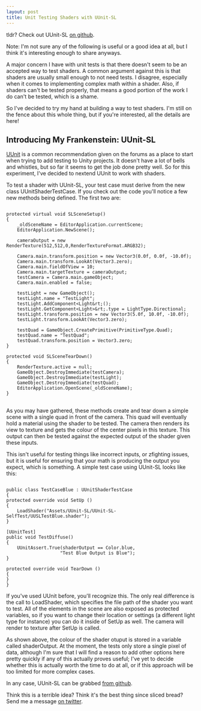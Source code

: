 ```yaml
---
layout: post
title: Unit Testing Shaders with UUnit-SL
---
```


tldr? Check out UUnit-SL [on github](https://github.com/khalladay/uunit-sl). 

Note: I'm not sure any of the following is useful or a good idea at all, but I think it's interesting enough to share anyways. 

A major concern I have with unit tests is that there doesn't seem to be an accepted way to test shaders. A common argument against this is that shaders are usually small enough to not need tests. I disagree, especially when it comes to implementing complex math within a shader. Also, if shaders can't be tested properly, that means a good portion of the work I do can't be tested, which is a shame. 

So I've decided to try my hand at building a way to test shaders. I'm still on the fence about this whole thing, but if you're interested, all the details are here!

<h2>Introducing My Frankenstein: UUnit-SL</h2>

[UUnit](http://wiki.unity3d.com/index.php?title=UUnit) is a common recommendation given on the forums as a place to start when trying to add testing to Unity projects. It doesn't have a lot of bells and whistles, but so far it seems to get the job done pretty well. So for this experiment, I've decided to nextend UUnit to work with shaders. 

To test a shader with UUnit-SL, your test case must derive from the new class UUnitShaderTestCase. If you check out the code you'll notice a few new methods being defined. The first two are:

<pre><code>
protected virtual void SLSceneSetup()
{
	_oldSceneName = EditorApplication.currentScene;
	EditorApplication.NewScene();

	cameraOutput = new RenderTexture(512,512,0,RenderTextureFormat.ARGB32);

	Camera.main.transform.position = new Vector3(0.0f, 0.0f, -10.0f);
	Camera.main.transform.LookAt(Vector3.zero);
	Camera.main.fieldOfView = 10;
	Camera.main.targetTexture = cameraOutput;
	testCamera = Camera.main.gameObject;
	Camera.main.enabled = false;

	testLight = new GameObject();
	testLight.name = "TestLight";
	testLight.AddComponent&lt;Light&rt;();
	testLight.GetComponent&lt;Light>&rt;.type = LightType.Directional;
	testLight.transform.position = new Vector3(5.0f, 10.0f, -10.0f);
	testLight.transform.LookAt(Vector3.zero);

	testQuad = GameObject.CreatePrimitive(PrimitiveType.Quad);
	testQuad.name = "TestQuad";
	testQuad.transform.position = Vector3.zero;
}
	
protected void SLSceneTearDown()
{
	RenderTexture.active = null;
	GameObject.DestroyImmediate(testCamera);
	GameObject.DestroyImmediate(testLight);
	GameObject.DestroyImmediate(testQuad);
	EditorApplication.OpenScene(_oldSceneName);
}
</code>
</pre>

As you may have gathered, these methods create and tear down a simple scene with a single quad in front of the camera. This quad will eventually hold a material using the shader to be tested. The camera then renders its view to texture and gets the colour of the center pixels in this texture. This output can then be tested against the expected output of the shader given these inputs. 

This isn't useful for testing things like incorrect inputs, or zfighting issues, but it is useful for ensuring that your math is producing the output you expect, which is something. A simple test case using UUnit-SL looks like this: 

<pre><code>
public class TestCaseBlue : UUnitShaderTestCase 
{
protected override void SetUp ()
{
	LoadShader("Assets/UUnit-SL/UUnit-SL-SelfTest/UUSLTestBlue.shader");
}

[UUnitTest]
public void TestDiffuse()
{
	UUnitAssert.True(shaderOutput == Color.blue, 
					"Test Blue Output is Blue");
}

protected override void TearDown ()
{
}
}
</code></pre>

If you've used UUnit before, you'll recognize this. The only real difference is the call to LoadShader, which specifies the file path of the shader you want to test. All of the elements in the scene are also exposed as protected variables, so if you want to change their location or settings (a different light type for instance) you can do it inside of SetUp as well. The camera will render to texture after SetUp is called. 

As shown above, the colour of the shader otuput is stored in a variable called shaderOutput. At the moment, the tests only store a single pixel of data, although I'm sure that I will find a reason to add other options here pretty quickly if any of this actually proves useful; I've yet to decide whether this is actually worth the time to do at all, or if this approach will be too limited for more complex cases. 

In any case, UUnit-SL can be grabbed [from github](https://github.com/khalladay/uunit-sl). 

Think this is a terrible idea? Think it's the best thing since sliced bread? Send me a message [on twitter](http://twitter.com/khalladay). 